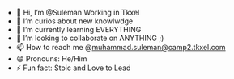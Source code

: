 - 👋 Hi, I’m @Suleman Working in Tkxel
- 👀 I’m curios about new knowlwdge
- 🌱 I’m currently learning EVERYTHING
- 💞️ I’m looking to collaborate on ANYTHING ;)
- 📫 How to reach me @muhammad.suleman@camp2.tkxel.com
- 😄 Pronouns: He/Him
- ⚡ Fun fact: Stoic and Love to Lead

<!---
Suleman-xel/Suleman-xel is a ✨ special ✨ repository because its `README.md` (this file) appears on your GitHub profile.
You can click the Preview link to take a look at your changes.
--->
